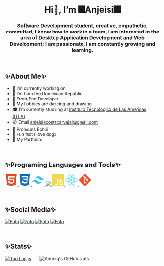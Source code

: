 <div id="header" align="center" >
  <img width="100" src="https://media.giphy.com/media/csYkWsVSZTzcSSU7oA/giphy.gif" alt="">
   <h1 align="center">Hi👋, I’m 🎆Anjeisi🎆</h1>
   <h3 align="center">Software Development student, creative, empathetic, committed, I know how to work in a team, 
                     I am interested in the area of Desktop Application                             
                     Development and Web Development; I am passionate, I am constantly growing and learning.
   </h3>
</div>

&nbsp;

## ✨About Me✨  

- 🔭 I’m currently working on
- 🌱 I’m from the Dominican Republic
- 🌼 Front-End Developer
- 💃 My hobbies are dancing and drawing
- 🎓 I’m currently studying at [Instituto Tecnológico de Las Américas (ITLA)](https://itla.edu.do/)
- 📫 Email <a href="anjeisiacostacarvajal@gmail.com">anjeisiacostacarvajal@gmail.com</a>
- 🍥 Pronouns Echiii
- 🐶 Fun fact I love dogs
- 💖 My Portfolio: 
  
&nbsp;

## ✨Programing Languages and Tools✨   

<div align="left">
  <a href="https://www.w3schools.com/cs/" target="_blank" rel="noreferrer">
    <img src="https://github.com/devicons/devicon/blob/master/icons/html5/html5-plain.svg"/ width="40">
    <img src="https://github.com/devicons/devicon/blob/master/icons/css3/css3-plain.svg"/ width="40">
    <img src="https://github.com/devicons/devicon/blob/master/icons/tailwindcss/tailwindcss-plain.svg"/ width="40">
    <img src="https://github.com/devicons/devicon/blob/master/icons/tailwindcss/bootstrap-plain.svg"/ width="40">
    <img src="https://github.com/devicons/devicon/blob/master/icons/javascript/javascript-plain.svg"/ width="40">
    <img src="https://github.com/devicons/devicon/blob/master/icons/react/react-original.svg"/ width="40">
    <img src="https://github.com/devicons/devicon/blob/master/icons/git/git-plain.svg"/ width="40">
  </a>
</div>

&nbsp;

## ✨Social Media✨

<a href="https://t.me/Echi_xi"><img width='65px' src="https://logos-world.net/wp-content/uploads/2021/03/Telegram-Logo.png" alt="Foto"></a> 
<a href="https://www.instagram.com/echi_xi/"><img width='65px' src="https://logos-world.net/wp-content/uploads/2020/06/Instagram-Logo-700x394.png" alt="Foto"></a>
<a href="#"><img width='70px' src="https://logos-world.net/wp-content/uploads/2020/04/Linkedin-Logo-2011-2019.png" alt="Foto"></a>
<a href="https://www.facebook.com/anjeisi.iac.7?mibextid=ZbWKwL"><img width='70px' src="https://logos-world.net/wp-content/uploads/2020/04/Facebook-Logo.png" alt="Foto"></a>

&nbsp;

## ✨Stats✨

[![Top Langs](https://github-readme-stats.vercel.app/api/top-langs/?username=anjeisi&langs_count=8)](https://github.com/anuraghazra/github-readme-stats) &nbsp; &nbsp; &nbsp; ![Anurag's GitHub stats](https://github-readme-stats.vercel.app/api?username=anjeisi&show_icons=true&theme=default)
